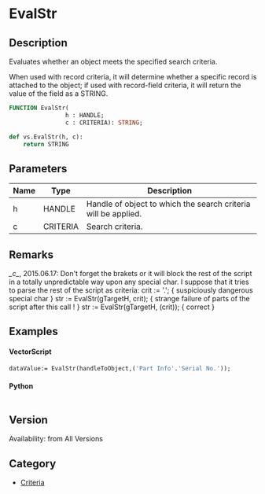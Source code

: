 # EvalStr

## Description
Evaluates whether an object meets the specified search criteria. 

When used with record criteria, it will determine whether a specific record is attached to the object; if used with record-field criteria, it will return the value of the field as a STRING.

```pascal
FUNCTION EvalStr(
				h : HANDLE;
				c : CRITERIA): STRING;
```

```python
def vs.EvalStr(h, c):
    return STRING
```

## Parameters
|Name|Type|Description|
|---|---|---|
|h|HANDLE|Handle of object to which the search criteria will be applied.|
|c|CRITERIA|Search criteria.|

## Remarks
*\_c\_*, 2015.06.17: 
Don't forget the brakets or it will block the rest of the script in a totally unpredictable way upon any special char. I suppose that it tries to parse the rest of the script as criteria:
 crit := '.'; { suspiciously dangerous special char }
 str := EvalStr(gTargetH, crit); { strange failure of parts of the script after this call ! }
 str := EvalStr(gTargetH, (crit)); { correct }

## Examples
#### VectorScript ####
```pascal
dataValue:= EvalStr(handleToObject,('Part Info'.'Serial No.'));
```
#### Python ####
```python

```

## Version
Availability: from All Versions

## Category
* [Criteria](../Categories/Criteria.md)
